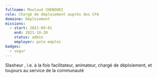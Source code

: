```yaml
---
fullname: Mouloud CHEBOUKI
role: Chargé de déploiement auprès des CFA
domaine: Déploiement
missions:
  - start: 2021-09-01
    end: 2021-10-20
    status: admin
    employer: pole-emploi
badges:
  - segur
---
```

Slasheur , i.e. à la fois facilitateur, animateur, chargé de déploiement, et toujours au service de la communauté